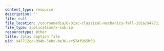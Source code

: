 ```yaml
---
content_type: resource
description: ''
file: null
file_location: /coursemedia/8-01sc-classical-mechanics-fall-2016/947712cd994b5ebdbe36ac574f965b50_FSW9EQNZvxI.vtt
file_type: application/x-subrip
resourcetype: Other
title: 3play caption file
uid: 947712cd-994b-5ebd-be36-ac574f965b50
---
```

